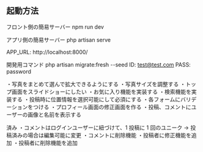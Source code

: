 ## 起動方法

フロント側の簡易サーバー
npm run dev

アプリ側の簡易サーバー
php artisan serve

APP_URL: http://localhost:8000/

開発用コマンド
php artisan migrate:fresh --seed
ID: test@test.com
PASS: password

・写真をまとめて選んで拡大できるようにする
・写真サイズを調整する
・トップ画面をスライドショーにしたい
・お気に入り機能を実装する
・検索機能を実装する
・投稿時に位置情報を選択可能にして必須にする
・各フォームにバリデーションをつける
・プロフィール画面の修正画面を作る
・投稿、コメントにユーザーの画像と名前を表示する

済み
・コメントはログインユーザーに紐づけて、1 投稿に 1 回のユニーク -> 投稿済みの場合は編集可能に変更
・コメントに削除機能
・投稿者に修正機能を追加
・投稿者に削除機能を追加
